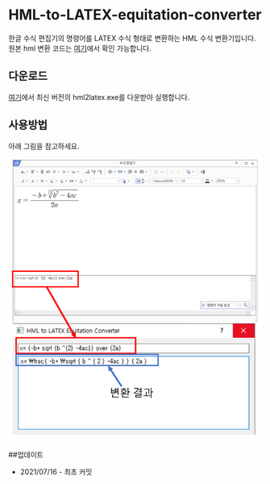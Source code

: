 # HML-to-LATEX-equitation-converter

한글 수식 편집기의 명령어를 LATEX 수식 형태로 변환하는 HML 수식 변환기입니다.
원본 hml 변환 코드는 [여기](https://github.com/OpenBapul/hml-equation-parser)에서 확인 가능합니다.

## 다운로드
[여기](https://github.com/Hydragon516/HML-to-LATEX-equitation-converter/releases)에서 최신 버전의 hml2latex.exe를 다운받아 실행합니다.

## 사용방법
아래 그림을 참고하세요.

![fig1](./img/demo.png)

##업데이트
* 2021/07/16 - 최초 커밋
